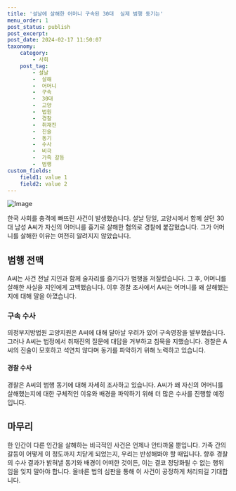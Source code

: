 ```yaml
---
title: '설날에 살해한 어머니 구속된 30대  실제 범행 동기는'
menu_order: 1
post_status: publish
post_excerpt: 
post_date: 2024-02-17 11:50:07
taxonomy:
    category:
        - 사회
    post_tag:
        - 설날
        -  살해
        -  어머니
        -  구속
        -  30대
        -  고양
        -  법원
        -  경찰
        -  취재진
        -  진술
        -  동기
        -  수사
        -  비극
        -  가족 갈등
        -  범행
custom_fields:
    field1: value 1
    field2: value 2
---
```


![Image](https://imgnews.pstatic.net/image/052/2024/02/11/202402111743309401_t_20240211174501770.jpg?type=w647)

한국 사회를 충격에 빠뜨린 사건이 발생했습니다. 설날 당일, 고양시에서 함께 살던 30대 남성 A씨가 자신의 어머니를 흉기로 살해한 혐의로 경찰에 붙잡혔습니다. 그가 어머니를 살해한 이유는 여전히 알려지지 않았습니다.
## 범행 전맥
A씨는 사건 전날 지인과 함께 술자리를 즐기다가 범행을 저질렀습니다. 그 후, 어머니를 살해한 사실을 지인에게 고백했습니다. 이후 경찰 조사에서 A씨는 어머니를 왜 살해했는지에 대해 말을 아꼈습니다.
### 구속 수사
의정부지방법원 고양지원은 A씨에 대해 달아날 우려가 있어 구속영장을 발부했습니다. 그러나 A씨는 법정에서 취재진의 질문에 대답을 거부하고 침묵을 지했습니다. 경찰은 A씨의 진술이 모호하고 석연치 않다며 동기를 파악하기 위해 노력하고 있습니다.
#### 경찰 수사
경찰은 A씨의 범행 동기에 대해 자세히 조사하고 있습니다. A씨가 왜 자신의 어머니를 살해했는지에 대한 구체적인 이유와 배경을 파악하기 위해 더 많은 수사를 진행할 예정입니다.
## 마무리
한 인간이 다른 인간을 살해하는 비극적인 사건은 언제나 안타까울 뿐입니다. 가족 간의 갈등이 어떻게 이 정도까지 치닫게 되었는지, 우리는 반성해봐야 할 때입니다. 향후 경찰의 수사 결과가 밝혀낼 동기와 배경이 어떠한 것이든, 이는 결코 정당화될 수 없는 행위임을 잊지 말아야 합니다. 올바른 법의 심판을 통해 이 사건이 공정하게 처리되길 기대합니다.
